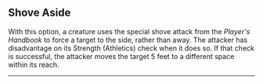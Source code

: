 ﻿## Shove Aside

With this option, a creature uses the special shove attack from the *Player's Handbook* to force a target to the side, rather than away. The attacker has disadvantage on its Strength (Athletics) check when it does so. If that check is successful, the attacker moves the target 5 feet to a different space within its reach.

---

